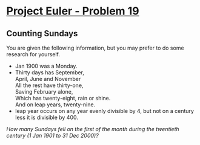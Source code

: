 [Project Euler - Problem 19](https://projecteuler.net/problem=19)
======

Counting Sundays
------

You are given the following information, but you may prefer to do some research
for yourself.

* Jan 1900 was a Monday.
* Thirty days has September,<br>
  April, June and November<br>
  All the rest have thirty-one,<br>
  Saving February alone,<br>
  Which has twenty-eight, rain or shine.<br>
  And on leap years, twenty-nine.<br>
* leap year occurs on any year evenly divisible by 4, but not on a century
  less it is divisible by 400.

*How many Sundays fell on the first of the month during the twentieth century (1
Jan 1901 to 31 Dec 2000)?*
